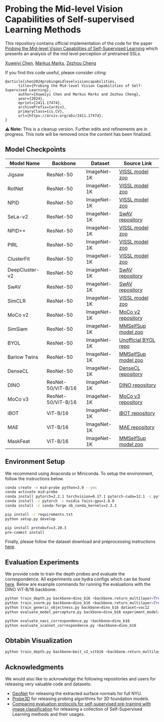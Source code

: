 Probing the Mid-level Vision Capabilities of Self-supervised Learning Methods
=============================================================================

This repository contains official implementation of the code for the paper [Probing the Mid-level Vision Capabilities of Self-Supervised Learning](https://arxiv.org/abs/2411.17474) which presents an analysis of the mid level perception of pretrained SSLs.


[Xuweiyi Chen](https://xuweiyichen.github.io/), [Markus Marks](https://damaggu.github.io/), [Zezhou Cheng](https://sites.google.com/site/zezhoucheng/)

If you find this code useful, please consider citing:  
```text
@article{chen2024probingmidlevelvisioncapabilities,
      title={Probing the Mid-level Vision Capabilities of Self-Supervised Learning}, 
      author={Xuweiyi Chen and Markus Marks and Zezhou Cheng},
      year={2024},
      eprint={2411.17474},
      archivePrefix={arXiv},
      primaryClass={cs.CV},
      url={https://arxiv.org/abs/2411.17474}, 
}
```
**:warning: Note:** This is a cleanup version. Further edits and refinements are in progress. This note will be removed once the content has been finalized.


Model Checkpoints
-----------------

| **Model Name**       | **Backbone**         | **Dataset**    | **Source Link**                                                                                   |
|-----------------------|----------------------|----------------|---------------------------------------------------------------------------------------------------|
| Jigsaw               | ResNet-50           | ImageNet-1K    | [VISSL model zoo](https://github.com/facebookresearch/vissl/blob/main/MODEL_ZOO.md)              |
| RotNet               | ResNet-50           | ImageNet-1K    | [VISSL model zoo](https://github.com/facebookresearch/vissl/blob/main/MODEL_ZOO.md)              |
| NPID                 | ResNet-50           | ImageNet-1K    | [VISSL model zoo](https://github.com/facebookresearch/vissl/blob/main/MODEL_ZOO.md)              |
| SeLa-v2              | ResNet-50           | ImageNet-1K    | [SwAV repository](https://github.com/facebookresearch/swav)                                       |
| NPID++               | ResNet-50           | ImageNet-1K    | [VISSL model zoo](https://github.com/facebookresearch/vissl/blob/main/MODEL_ZOO.md)              |
| PIRL                 | ResNet-50           | ImageNet-1K    | [VISSL model zoo](https://github.com/facebookresearch/vissl/blob/main/MODEL_ZOO.md)              |
| ClusterFit           | ResNet-50           | ImageNet-1K    | [VISSL model zoo](https://github.com/facebookresearch/vissl/blob/main/MODEL_ZOO.md)              |
| DeepCluster-v2       | ResNet-50           | ImageNet-1K    | [SwAV repository](https://github.com/facebookresearch/swav)                                       |
| SwAV                 | ResNet-50           | ImageNet-1K    | [SwAV repository](https://github.com/facebookresearch/swav)                                       |
| SimCLR               | ResNet-50           | ImageNet-1K    | [VISSL model zoo](https://github.com/facebookresearch/vissl/blob/main/MODEL_ZOO.md)              |
| MoCo v2              | ResNet-50           | ImageNet-1K    | [MoCo v2 repository](https://github.com/facebookresearch/moco)                                   |
| SimSiam              | ResNet-50           | ImageNet-1K    | [MMSelfSup model zoo](https://mmselfsup.readthedocs.io/en/dev-1.x/model_zoo.html)                |
| BYOL                 | ResNet-50           | ImageNet-1K    | [Unofficial BYOL repo](https://github.com/yaox12/BYOL-PyTorch)                                   |
| Barlow Twins         | ResNet-50           | ImageNet-1K    | [MMSelfSup model zoo](https://mmselfsup.readthedocs.io/en/dev-1.x/model_zoo.html)                |
| DenseCL              | ResNet-50           | ImageNet-1K    | [DenseCL repository](https://github.com/WXinlong/DenseCL)                                        |
| DINO                 | ResNet-50/ViT-B/16  | ImageNet-1K    | [DINO repository](https://github.com/facebookresearch/dino)                                      |
| MoCo v3              | ResNet-50/ViT-B/16  | ImageNet-1K    | [MoCo v3 repository](https://github.com/facebookresearch/moco-v3)                                |
| iBOT                 | ViT-B/16            | ImageNet-1K    | [iBOT repository](https://github.com/bytedance/ibot)                                             |
| MAE                  | ViT-B/16            | ImageNet-1K    | [MAE repository](https://github.com/facebookresearch/mae)                                       |
| MaskFeat             | ViT-B/16            | ImageNet-1K    | [MMSelfSup model zoo](https://mmselfsup.readthedocs.io/en/dev-1.x/model_zoo.html)                |


Environment Setup
-----------------

We recommend using Anaconda or Miniconda. To setup the environment, follow the instructions below.

```bash
conda create -n mid-probe python=3.9 --yes
conda activate mid-probe
conda install pytorch=2.2.1 torchvision=0.17.1 pytorch-cuda=12.1 -c pytorch -c nvidia 
conda install -c pytorch -c nvidia faiss-gpu=1.8.0
conda install -c conda-forge nb_conda_kernels=2.3.1

pip install -r requirements.txt
python setup.py develop

pip install protobuf==3.20.3 
pre-commit install
```


Finally, please follow the dataset download and preprocessing instructions [here](./data_processing/README.md).


Evaluation Experiments
-----------

We provide code to train the depth probes and evaluate the correspondence. All experiments use
hydra configs which can be found [here](./configs). Below are example commands for running the
evaluations with the DINO ViT-B/16 backbone.

```python
python train_depth.py backbone=dino_b16 +backbone.return_multilayer=True dataset=nyu
python train_snorm.py backbone=dino_b16 +backbone.return_multilayer=True dataset=nyu
python train_generic_objectness.py backbone=dino_b16 dataset=voc12
python evaluate_model_percepture.py backbone=dino_b16 experiment_model=dino_b16 system.random_seed=8 system.num_gpus=1 batch_size=8 dataset=twoafcdataset output_dir=<OUTPUT_PATH> backbone.return_cls=True

python evaluate_navi_correspondence.py +backbone=dino_b16
python evaluate_scannet_correspondence.py +backbone=dino_b16
```

Obtabin Visualization
-----------
```python
python train_depth.py backbone=beit_v2_vitb16 +backbone.return_multilayer=True experiment_model=depth_beitv2_vitb16 system.port=12345 system.random_seed=10 system.num_gpus=1 batch_size=8 is_eval=true ckpt_path=<PATH_TO_CKPT>
```


Acknowledgments
-----------------

We would also like to acknowledge the following repositories and users for releasing very valuable
code and datasets: 

- [GeoNet](https://github.com/xjqi/GeoNet) for releasing the extracted surface normals for full NYU.  
- [Probe3D](https://github.com/mbanani/probe3d) for releasing probing algorithms for 3D foundation models.
- [Comparing evaluation protocols for self-supervised pre-training with image classification](https://github.com/XuweiyiChen/probing-mid-level-vision/tree/ssl-previous) for releasing a collection of Self-Supervised Learning methods and their usages.
